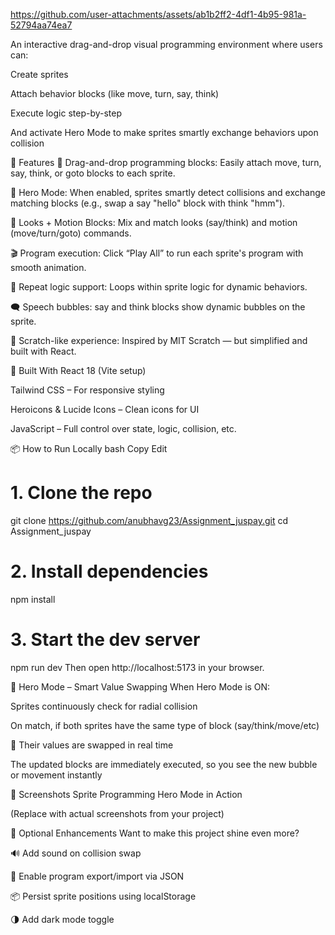 


https://github.com/user-attachments/assets/ab1b2ff2-4df1-4b95-981a-52794aa74ea7


An interactive drag-and-drop visual programming environment where users can:

Create sprites

Attach behavior blocks (like move, turn, say, think)

Execute logic step-by-step

And activate Hero Mode to make sprites smartly exchange behaviors upon collision

<!-- Optional: Add actual gif or screenshot path -->

🚀 Features
🎯 Drag-and-drop programming blocks: Easily attach move, turn, say, think, or goto blocks to each sprite.

🤖 Hero Mode: When enabled, sprites smartly detect collisions and exchange matching blocks (e.g., swap a say "hello" block with think "hmm").

🧱 Looks + Motion Blocks: Mix and match looks (say/think) and motion (move/turn/goto) commands.

🎬 Program execution: Click “Play All” to run each sprite's program with smooth animation.

🔄 Repeat logic support: Loops within sprite logic for dynamic behaviors.

🗨️ Speech bubbles: say and think blocks show dynamic bubbles on the sprite.

🧩 Scratch-like experience: Inspired by MIT Scratch — but simplified and built with React.

🧰 Built With
React 18 (Vite setup)

Tailwind CSS – For responsive styling

Heroicons & Lucide Icons – Clean icons for UI

JavaScript – Full control over state, logic, collision, etc.

📦 How to Run Locally
bash
Copy
Edit
# 1. Clone the repo
git clone  https://github.com/anubhavg23/Assignment_juspay.git
cd Assignment_juspay

# 2. Install dependencies
npm install

# 3. Start the dev server
npm run dev
Then open http://localhost:5173 in your browser.

🧠 Hero Mode – Smart Value Swapping
When Hero Mode is ON:

Sprites continuously check for radial collision

On match, if both sprites have the same type of block (say/think/move/etc)

🎉 Their values are swapped in real time

The updated blocks are immediately executed, so you see the new bubble or movement instantly

📸 Screenshots
Sprite Programming	Hero Mode in Action

(Replace with actual screenshots from your project)

🧪 Optional Enhancements
Want to make this project shine even more?

🔊 Add sound on collision swap

💾 Enable program export/import via JSON

📦 Persist sprite positions using localStorage

🌗 Add dark mode toggle
